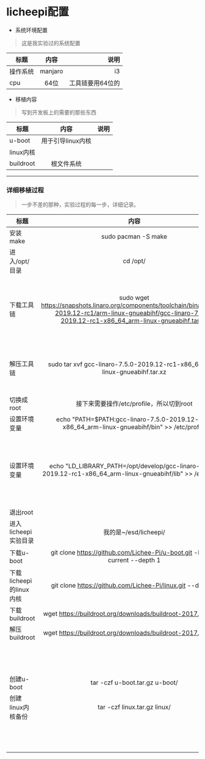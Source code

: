 # licheepi配置

* 系统环境配置


>这是我实验过的系统配置

| 标题        | 内容           | 说明  |
| ------------- |:-------------:| -----:|
|操作系统|manjaro|i3
| cpu      | 64位 |工具链要用64位的 |

* 移植内容
> 写到开发板上的需要的那些东西

| 标题        | 内容           | 说明  |
 | ------------- |:-------------:| -----:|
 |u-boot|用于引导linux内核|
 |linux内核      |  | |
 |buildroot|根文件系统|

---

### 详细移植过程
>一步不差的那种，实验过程的每一步，详细记录。

| 标题        | 内容           | 说明  |
 | ------------- |:-------------:| -----|
 |安装make|sudo pacman -S make|
 |进入/opt/目录|cd /opt/||
 |下载工具链|sudo wget https://snapshots.linaro.org/components/toolchain/binaries/7.5-2019.12-rc1/arm-linux-gnueabihf/gcc-linaro-7.5.0-2019.12-rc1-x86_64_arm-linux-gnueabihf.tar.xz|在arm-linux-guneabihf目录下有多个不同版本的可供选择，这里我使用的是64位的arm-linux-gnueabihf版本|
 |解压工具链|sudo tar xvf gcc-linaro-7.5.0-2019.12-rc1-x86_64_arm-linux-gnueabihf.tar.xz |解压成功后，会在当前文件夹下出现gcc-linaro-7.5.0-2019.12-rc1-x86_64_arm-linux-gnueabihf |
 |切换成root|接下来需要操作/etc/profile，所以切到root||
 |设置环境变量|echo "PATH=$PATH:gcc-linaro-7.5.0-2019.12-rc1-x86_64_arm-linux-gnueabihf/bin" >> /etc/profile | |
 |设置环境变量|echo "LD_LIBRARY_PATH=/opt/develop/gcc-linaro-7.5.0-2019.12-rc1-x86_64_arm-linux-gnueabihf/lib" >> /etc/profile|我这里LD_LIBRARY_PATH是首次定义，所以直接赋值，如果你不是首次使用，这里要把原来的值加上，像这样old=$old:new|
 |退出root|||
 |进入licheepi实验目录|我的是~/esd/licheepi/||
 |下载u-boot|git clone https://github.com/Lichee-Pi/u-boot.git -b v3s-current --depth 1|这里我只clone最新一版|
 |下载licheepi的linux内核|git clone https://github.com/Lichee-Pi/linux.git --depth 1|同样我只下载最后一版|
 |下载buildroot|wget https://buildroot.org/downloads/buildroot-2017.08.tar.gz||
 |解压buildroot|wget https://buildroot.org/downloads/buildroot-2017.08.tar.gz||
 |||上述完成u-boot, linux内核, buildroot|
 ||||
|创建u-boot|tar -czf u-boot.tar.gz u-boot/||
|创建linux内核备份|tar -czf linux.tar.gz linux/||
|||创建备份是我的习惯，因为github下载速度太慢了|


